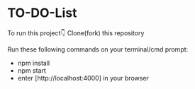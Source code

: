 # TO-DO-List


To run this project👇
Clone(fork) this repository

Run these following commands on your terminal/cmd prompt:
<ul>
<li>npm install</li>
<li>npm start</li>
<li>enter [http://localhost:4000] in your browser</li>
</ul>

